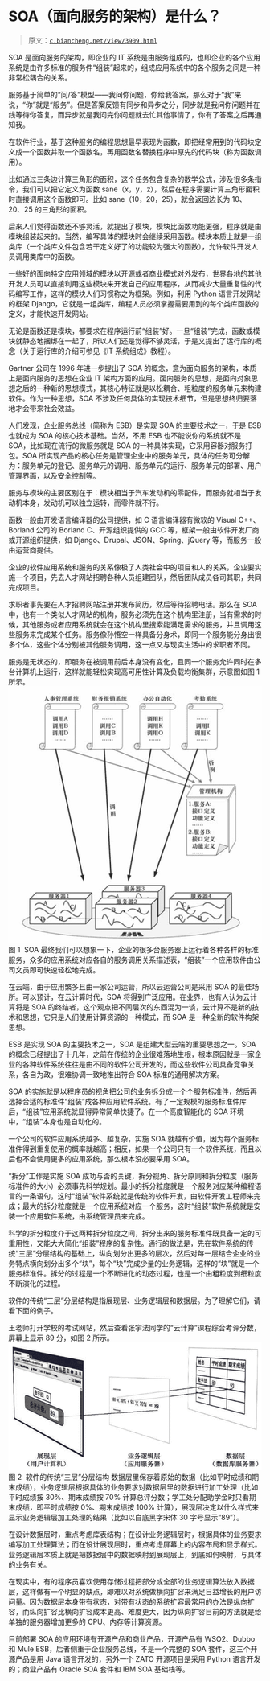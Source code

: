 # SOA（面向服务的架构）是什么？

> 原文：[`c.biancheng.net/view/3909.html`](http://c.biancheng.net/view/3909.html)

SOA 是面向服务的架构，即企业的 IT 系统是由服务组成的，也即企业的各个应用系统是由许多标准的服务件“组装”起来的，组成应用系统中的各个服务之间是一种非常松耦合的关系。

服务基于简单的“问/答”模型——我问你问题，你给我答案，那么对于“我”来说，“你”就是“服务”。但是答案反馈有同步和异步之分，同步就是我问你问题并在线等待你答复，而异步就是我问完你问题就去忙其他事情了，你有了答案之后再通知我。

在软件行业，基于这种服务的编程思想最早表现为函数，即把经常用到的代码块定义成一个函数并取一个函数名，再用函数名替换程序中原先的代码块（称为函数调用）。

比如通过三条边计算三角形的面积，这个任务包含复杂的数学公式，涉及很多条指令，我们可以把它定义为函数 sane（x，y，z），然后在程序需要计算三角形面积时直接调用这个函数即可。比如 sane（10，20，25），就会返回边长为 10、20、25 的三角形的面积。

后来人们觉得函数还不够灵活，就提出了模块，模块比函数功能更强，程序就是由模块组装起来的。当然，编写具体的模块时会继续采用函数。模块本质上就是一组类库（一个类库文件包含若干定义好了的功能较为强大的函数），允许软件开发人员调用类库中的函数。

一些好的面向特定应用领域的模块以开源或者商业模式对外发布，世界各地的其他开发人员可以直接利用这些模块来开发自己的应用程序，从而减少大量重复性的代码编写工作，这样的模块人们习惯称之为框架。例如，利用 Python 语言开发网站的框架 Django，它就是一组类库，编程人员必须掌握需要用到的每个类库函数的定义，才能快速开发网站。

无论是函数还是模块，都要求在程序运行前“组装”好。一旦“组装”完成，函数或模块就静态地捆绑在一起了，所以人们还是觉得不够灵活，于是又提出了运行库的概念（关于运行库的介绍可参见《IT 系统组成》教程）。

Gartner 公司在 1996 年进一步提出了 SOA 的概念，意为面向服务的架构，本质上是面向服务的思想在企业 IT 架构方面的应用。面向服务的思想，是面向对象思想之后的一种新的思想模式，其核心特征就是以松耦合、粗粒度的服务单元来构建软件。作为一种思想，SOA 不涉及任何具体的实现技术细节，但是思想终归要落地才会带来社会效益。

人们发现，企业服务总线（简称为 ESB）是实现 SOA 的主要技术之一，于是 ESB 也就成为 SOA 的核心技术基础。当然，不用 ESB 也不能说你的系统就不是 SOA，比如现在流行的微服务就是 SOA 的一种具体实现，它采用容器对服务打包。SOA 所实现产品的核心任务是管理企业中的服务单元，具体的任务可分解为：服务单元的登记、服务单元的调用、服务单元的运行、服务单元的部署、用户管理界面，以及安全控制等。

服务与模块的主要区别在于：模块相当于汽车发动机的零配件，而服务就相当于发动机本身，发动机可以独立运转，而零件就不行。

函数一般由开发语言编译器的公司提供，如 C 语言编译器有微软的 Visual C++、Borland 公司的 Borland C、开源组织提供的 GCC 等，框架一般由软件开发厂商或开源组织提供，如 Django、Drupal、JSON、Spring、jQuery 等，而服务一般由运营商提供。

企业的软件应用系统和服务的关系像极了人类社会中的项目和人的关系，企业要实施一个项目，先去人才网站招聘各种人员组建团队，然后团队成员各司其职，共同完成项目。

求职者事先要在人才招聘网站注册并发布简历，然后等待招聘电话。那么在 SOA 中，也有一个类似人才网站的机构，服务必须先在这个机构里注册，当有需求的时候，其他服务或者应用系统就会在这个机构里搜索能满足需求的服务，并且调用这些服务来完成某个任务。服务像孙悟空一样具备分身术，即同一个服务能分身出很多个体，这些个体分别被其他服务调用，这一点又与现实生活中的求职者不同。

服务是无状态的，即服务在被调用前后本身没有变化，且同一个服务允许同时在多台计算机上运行，这样就能轻松实现高可用性计算及负载均衡集群，示意图如图 1 所示。![SOA](img/d51aaad671eacf67238b8cc04e1be562.png)
图 1  SOA 最终我们可以想象一下，企业的很多台服务器上运行着各种各样的标准服务，众多的应用系统对应各自的服务调用关系描述表，“组装”一个应用软件由公司文员即可快速轻松地完成。

在云端，由于应用繁多且由一家公司运营，所以云运营公司是采用 SOA 的最佳场所。可以预计，在云计算时代，SOA 将得到广泛应用。在业界，也有人认为云计算将是 SOA 的终结者，这个观点把不同层次的东西混为一谈，云计算不是新的技术和思想，它只是人们使用计算资源的一种模式，而 SOA 是一种全新的软件构架思想。

ESB 是实现 SOA 的主要技术之一，SOA 是组建大型云端的重要思想之一。SOA 的概念已经提出了十几年，之前在传统的企业很难落地生根，根本原因就是一家企业的各种软件系统往往是由不同的软件公司开发的，而这些软件公司具备竞争关系，各自为政，很难协调一致地推出符合 SOA 标准的通用解决方案。

SOA 的实施就是以程序员的视角把公司的业务拆分成一个个服务标准件，然后再选择合适的标准件“组装”成各种应用软件系统。有了一定规模的服务标准件库后，“组装”应用系统就显得异常简单快捷了。在一个高度智能化的 SOA 环境中，“组装”本身也是自动化的。

一个公司的软件应用系统越多、越复杂，实施 SOA 就越有价值，因为每个服务标准件得到重复使用的概率就越高；相反，如果一个公司只有一个软件系统，而且以后也不会使用更多的应用系统，那么根本没必要采用 SOA。

“拆分”工作是实施 SOA 成功与否的关键，拆分视角、拆分原则和拆分粒度（服务标准件的大小）必须事先科学规划。最小的拆分粒度就是一个服务对应某种编程语言的一条语句，这时“组装”软件系统就是传统的软件开发，由软件开发工程师来完成；最大的拆分粒度就是一个应用系统对应一个服务，这时“组装”软件系统就是安装一个应用软件系统，由系统管理员来完成。

科学的拆分粒度介于这两种拆分粒度之间，拆分出来的服务标准件既具备一定的可重用性，又能大大简化“组装”程序的复杂性。通行的做法是，先在软件系统的传统“三层”分层结构的基础上，纵向划分出更多的层次，然后对每一层结合企业的业务特点横向划分出多个“块”，每个“块”完成少量的业务逻辑，这样的“块”就是一个服务标准件。拆分的过程是一个不断进化的动态过程，也是一个由粗粒度到细粒度不断演化的过程。

软件的传统“三层”分层结构是指展现层、业务逻辑层和数据层。为了理解它们，请看下面的例子。

王老师打开学校的考试网站，然后查看张宇法同学的“云计算”课程综合考评分数，屏幕上显示 89 分，如图 2 所示。![软件的传统“三层”分层结构](img/0e0f5fe6c67fdc9ad58f45dde9577ab6.png)
图 2  软件的传统“三层”分层结构
数据层里保存着原始的数据（比如平时成绩和期末成绩），业务逻辑层根据具体的业务要求对数据层里的数据进行加工处理（比如平时成绩按 30%、期末成绩按 70% 计算总评分数；学工处分配助学金时只看期末成绩，即平时成绩按 0%、期末成绩按 100% 计算），展现层决定以什么样式来显示业务逻辑层加工处理的结果（比如以白底黑字宋体 30 字号显示“89”）。

在设计数据层时，重点考虑库表结构；在设计业务逻辑层时，根据具体的业务要求编写加工处理算法；而在设计展现层时，重点考虑屏幕上的内容布局和显示样式。业务逻辑层本质上就是把数据层中的数据映射到展现层上，到底如何映射，与具体的业务有关。

在现实中，有的程序员喜欢使用存储过程把部分或全部的业务逻辑算法放入数据层，这样做有一个明显的缺点，即难以对系统做横向扩容来满足日益增长的用户访问量。因为数据层本身带有状态，对带有状态的系统扩容最常用的办法是纵向扩容，而纵向扩容比横向扩容成本更高、难度更大，因为纵向扩容目前的方法就是给单独的服务器增加更多的 CPU、内存等计算资源。

目前部署 SOA 的应用环境有开源产品和商业产品，开源产品有 WSO2、Dubbo 和 Mule ESB，后者侧重于企业服务总线，不是一个完整的 SOA 套件，这三个开源产品是用 Java 语言开发的，另外一个 ZATO 开源项目是采用 Python 语言开发的；商业产品有 Oracle SOA 套件和 IBM SOA 基础栈等。